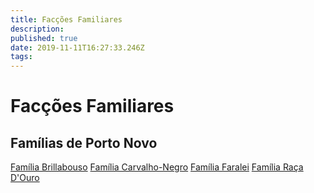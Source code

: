 ```yaml
---
title: Facções Familiares
description: 
published: true
date: 2019-11-11T16:27:33.246Z
tags: 
---
```


<!-- SUBTITLE: Visão geral sobre Facções Familiares -->

# Facções Familiares

## Famílias de Porto Novo
[Família Brillabouso](http://localhost/faccoes/faccoes-familiares/familia-brillabouso#familia-brillabouso)
[Família Carvalho-Negro](http://localhost/faccoes/faccoes-familiares/familia-carvalho-negro#familia-carvalho-negro)
[Família Faralei](http://localhost/faccoes/faccoes-familiares/familia-faralei#familia-faralei)
[Família Raça D'Ouro](http://localhost/faccoes/faccoes-familiares/familia-raca-douro#familia-raca-douro)


